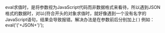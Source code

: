 eval求值时，是将参数视为JavaScript代码而非数据格式来看待，所以遇到JSON格式的数据时，对以{符合开头的对象求值时，就好像遇到一个没有名字的JavaScript语句，结果会导致报错。解决办法是在参数前后分别加上( ) 例如：eval('('+JSON+')');